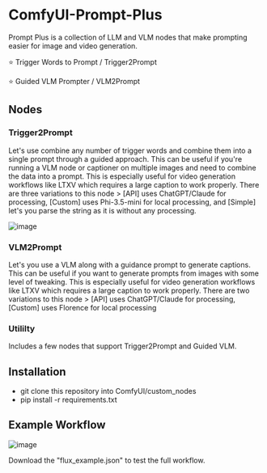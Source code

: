 # ComfyUI-Prompt-Plus
Prompt Plus is a collection of LLM and VLM nodes that make prompting easier for image and video generation.

⭐ Trigger Words to Prompt / Trigger2Prompt

⭐ Guided VLM Prompter / VLM2Prompt

## Nodes
### Trigger2Prompt
Let's use combine any number of trigger words and combine them into a single prompt through a guided approach. This can be useful if you're running a VLM node or captioner on multiple images and need to combine the data into a prompt. This is especially useful for video generation workflows like LTXV which requires a large caption to work properly.
There are three variations to this node > [API] uses ChatGPT/Claude for processing, [Custom] uses Phi-3.5-mini for local processing, and [Simple] let's you parse the string as it is without any processing.

![image](https://github.com/user-attachments/assets/5f3cf352-15d6-4a15-b8e6-26c329b8bbda)

### VLM2Prompt
Let's you use a VLM along with a guidance prompt to generate captions. This can be useful if you want to generate prompts from images with some level of tweaking. This is especially useful for video generation workflows like LTXV which requires a large caption to work properly.
There are two variations to this node > [API] uses ChatGPT/Claude for processing, [Custom] uses Florence for local processing

### Utililty
Includes a few nodes that support Trigger2Prompt and Guided VLM.

## Installation

- git clone this repository into ComfyUI/custom_nodes
- pip install -r requirements.txt

## Example Workflow

![image](https://github.com/user-attachments/assets/b7d5854b-6eb7-4738-a0c1-71dbd5f274db)

Download the "flux_example.json" to test the full workflow.

